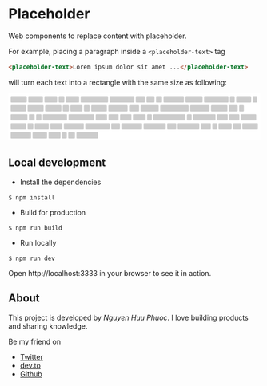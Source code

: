 # Placeholder

Web components to replace content with placeholder.

For example, placing a paragraph inside a `<placeholder-text>` tag

``` html
<placeholder-text>Lorem ipsum dolor sit amet ...</placeholder-text>
```

will turn each text into a rectangle with the same size as following:

![Text placeholder](assets/text-placeholder.png)

## Local development

* Install the dependencies

``` console
$ npm install
```

* Build for production

``` console
$ npm run build
```

* Run locally

``` console
$ npm run dev
```

Open http://localhost:3333 in your browser to see it in action.

## About

This project is developed by _Nguyen Huu Phuoc_. I love building products and sharing knowledge.

Be my friend on
* [Twitter](https://twitter.com/nghuuphuoc)
* [dev.to](https://dev.to/phuocng)
* [Github](https://github.com/phuoc-ng)
